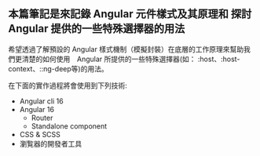 ## 本篇筆記是來記錄 Angular 元件樣式及其原理和 探討　Angular 提供的一些特殊選擇器的用法

希望透過了解預設的 Angular 樣式機制（模擬封裝）在底層的工作原理來幫助我們更清楚的如何使用　Angular 所提供的一些特殊選擇器(如： :host、:host-context、::ng-deep等)的用法。

在下面的實作過程將會使用到下列技術:

- Angular cli 16
- Angular 16
    - Router
    - Standalone component
- CSS & SCSS
- 瀏覧器的開發者工具

